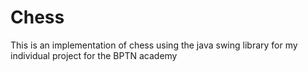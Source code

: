 # Chess
This is an implementation of chess using the java swing library for my individual project for the BPTN academy
